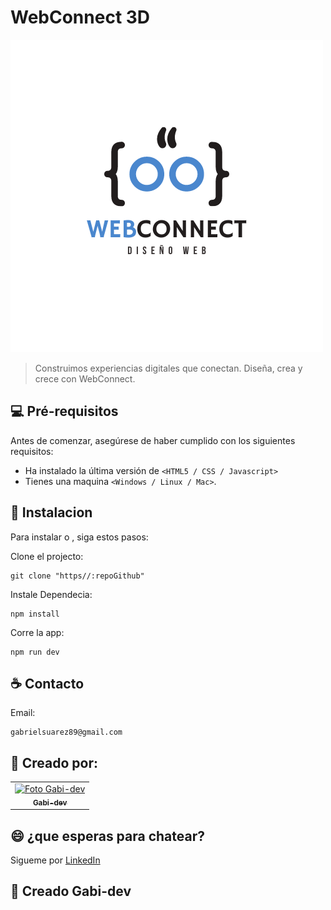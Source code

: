 # WebConnect 3D

<!-- ![GitHub repo size](https://img.shields.io/github/repo-size/iuricode/README-template?style=for-the-badge)
![GitHub language count](https://img.shields.io/github/languages/count/iuricode/README-template?style=for-the-badge)
![GitHub forks](https://img.shields.io/github/forks/iuricode/README-template?style=for-the-badge)
![Bitbucket open issues](https://img.shields.io/bitbucket/issues/iuricode/README-template?style=for-the-badge)
![Bitbucket open pull requests](https://img.shields.io/bitbucket/pr-raw/iuricode/README-template?style=for-the-badge) -->

<img src="./static/favicon/webConnectLogo.png" alt="Exemplo imagem">

> Construimos experiencias digitales que conectan. Diseña, crea y crece con WebConnect.

## 💻 Pré-requisitos

Antes de comenzar, asegúrese de haber cumplido con los siguientes requisitos:

- Ha instalado la última versión de `<HTML5 / CSS / Javascript>`
- Tienes una maquina `<Windows / Linux / Mac>`.

## 🚀 Instalacion <WebConnect3D>

Para instalar o <WebConnect3D>, siga estos pasos:

Clone el projecto:

```
git clone "https//:repoGithub"
```

Instale Dependecia:

```
npm install
```

Corre la app:

```
npm run dev
```

## ☕ Contacto <Gabi-dev>

Email:

```
gabrielsuarez89@gmail.com
```

## 🤝 Creado por:

<table>
  <tr>
    <td align="center">
      <a href="https://github.com/silversurferbeats" title="github">
        <img src="https://avatars.githubusercontent.com/u/67937686?v=4" width="100px;" alt="Foto Gabi-dev"/><br>
        <sub>
          <b>Gabi-dev</b>
        </sub>
      </a>
    </td>
    <!-- <td align="center">
      <a href="#" title="defina o título do link">
        <img src="https://s2.glbimg.com/FUcw2usZfSTL6yCCGj3L3v3SpJ8=/smart/e.glbimg.com/og/ed/f/original/2019/04/25/zuckerberg_podcast.jpg" width="100px;" alt="Foto do Mark Zuckerberg"/><br>
        <sub>
          <b>Mark Zuckerberg</b>
        </sub>
      </a>
    </td>
    <td align="center">
      <a href="#" title="defina o título do link">
        <img src="https://miro.medium.com/max/360/0*1SkS3mSorArvY9kS.jpg" width="100px;" alt="Foto do Steve Jobs"/><br>
        <sub>
          <b>Steve Jobs</b>
        </sub>
      </a>
    </td> -->
  </tr>
</table>

## 😄 ¿que esperas para chatear?

Sigueme por [LinkedIn](https://www.linkedin.com/in/gabi-dev/)

## 📝 Creado Gabi-dev
